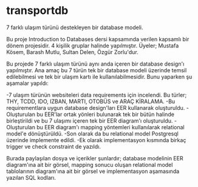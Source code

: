 # transportdb
7 farklı ulaşım türünü destekleyen bir database modeli.

Bu proje Introduction to Databases dersi kapsamında verilen kapsamlı bir dönem projesidir. 4 kişilik gruplar halinde yapılmıştır. Üyeler; Mustafa Kösem, Barash Mutlu, Sultan Delen, Özgür Zorlu'dur.

Bu projede 7 farklı ulaşım türünü aynı anda içeren bir database design'ı yapılmıştır. Ana amaç bu 7 türün tek bir database modeli üzerinde temsil edilebilmesi ve tek bir ulaşım kartı ile kullanılabilmesidir. Bunu yaparken şu aşamalar yapıldı:

-7 ulaşım türünün websiteleri data requirements için incelendi. Bu türler; THY, TCDD, IDO, IZBAN, MARTI, OTOBÜS ve ARAÇ KİRALAMA.
-Bu requirementlara uygun database design'ları EER kullanarak oluşturuldu.
-Oluşturulan bu EER'lar ortak yönleri bulunarak tek bir bütün halinde birleştirildi ve bu 7 ulaşımı içeren tek bir EER diagram'ı oluşturuldu.
-Oluşturulan bu EER diagram'ı mapping yöntemleri kullanılarak relational model'e dönüştürüldü.
-Son olarak da bu relational model Postgresql üzerinde implemente edildi.
-Ek olarak implementasyon kısmında birkaç trigger ve check constraint de yazıldı.

Burada paylaşılan dosya ve içerikler şunlardır; database modelinin EER diagram'ına ait bir görsel, mapping sonucu oluşan relational model tablolarının diagram'ına ait bir görsel ve implementasyon aşamasında yazılan SQL kodları.
